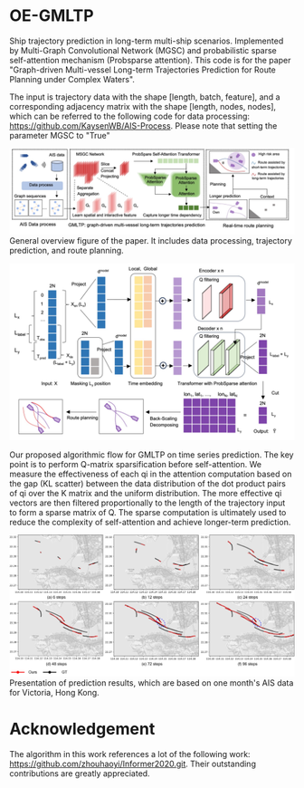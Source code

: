 # OE-GMLTP
Ship trajectory prediction in long-term multi-ship scenarios. Implemented by Multi-Graph Convolutional Network (MGSC) and probabilistic sparse self-attention mechanism (Probsparse attention).
This code is for the paper "Graph-driven Multi-vessel Long-term Trajectories Prediction for Route Planning under Complex Waters".

The input is trajectory data with the shape [length, batch, feature], and a corresponding adjacency matrix with the shape [length, nodes, nodes], which can be referred to the following code for data processing: https://github.com/KaysenWB/AIS-Process. Please note that setting the parameter MGSC to "True"


![Figure01](https://github.com/KaysenWB/OE-GMLTP/blob/main/Figure01.jpg?raw=true)
General overview figure of the paper. It includes data processing, trajectory prediction, and route planning.

![Figure02](https://github.com/KaysenWB/OE-GMLTP/blob/main/Figure02.jpg?raw=true)

Our proposed algorithmic flow for GMLTP on time series prediction. The key point is to perform Q-matrix sparsification before self-attention. We measure the effectiveness of each qi in the attention computation based on the gap (KL scatter) between the data distribution of the dot product pairs of qi over the K matrix and the uniform distribution. The more effective qi vectors are then filtered proportionally to the length of the trajectory input to form a sparse matrix of Q. The sparse computation is ultimately used to reduce the complexity of self-attention and achieve longer-term prediction.

![Figure03](https://github.com/KaysenWB/OE-GMLTP/blob/main/Figure03.jpg?raw=true)
Presentation of prediction results, which are based on one month's AIS data for Victoria, Hong Kong.

# Acknowledgement
The algorithm in this work references a lot of the following work: https://github.com/zhouhaoyi/Informer2020.git.
Their outstanding contributions are greatly appreciated.
